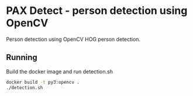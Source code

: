 # PAX Detect - person detection using OpenCV
Person detection using OpenCV HOG person detection.

## Running
Build the docker image and run detection.sh

```bash
docker build -t py3:opencv .
./detection.sh
```

